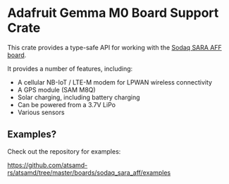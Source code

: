 # Adafruit Gemma M0 Board Support Crate

This crate provides a type-safe API for working with the [Sodaq SARA AFF
board](https://learn.sodaq.com/Boards/Sara_AFF).

It provides a number of features, including:
- A cellular NB-IoT / LTE-M modem for LPWAN wireless connectivity
- A GPS module (SAM M8Q)
- Solar charging, including battery charging
- Can be powered from a 3.7V LiPo
- Various sensors
 

## Examples?

Check out the repository for examples:

https://github.com/atsamd-rs/atsamd/tree/master/boards/sodaq_sara_aff/examples
